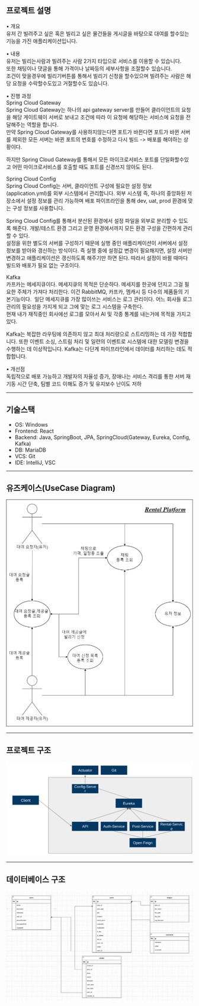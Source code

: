 ## 프로젝트 설명
• 개요  
유저 간 빌려주고 싶은 혹은 빌리고 싶은 물건들을 게시글을 바탕으로 대여를 할수있는 기능을 가진 애플리케이션입니다.
  
• 내용  
유저는 빌리는사람과 빌려주는 사람 2가지 타입으로 서비스를 이용할 수 있습니다.  
또한 채팅이나 댓글을 통해 가격이나 날짜등의 세부사항을 조절할수 있습니다.  
조건이 맞을경우에 빌리기버튼를 통해서 빌리기 신청을 할수있으며 빌려주는 사람은 해당 요청을 수락할수도있고 거절할수도 있습니다.  
  
• 진행 과정  
Spring Cloud Gateway  
Spring Cloud Gateway는 하나의 api gateway server를 만들어 클라이언트의 요청을 해당 게이트웨이 서버로 보내고 조건에 따라 이 요청에 해당하는 서비스에 요청을 전달해주는 역할을 합니다.  
만약 Spring Cloud Gateway를 사용하지않는다면 포트가 바뀐다면 포트가 바뀐 서버를 제외한 모든 서버는 바뀐 포트의 번호를 수정하고 다시 빌드 -> 배포를 해야하는 상황이다.  
  
하지만 Spring Cloud Gateway를 통해서 모든 마이크로서비스 포트를 단일화할수있고 어떤 마이크로서비스를 호출할 때도 포트를 신경쓰지 않아도 된다.  
  
  
Spring Cloud Config  
Spring Cloud Config는 서버, 클라이언트 구성에 필요한 설정 정보 (application.yml)를 외부 시스템에서 관리합니다. 외부 시스템 즉, 하나의 중앙화된 저장소에서 설정 정보를 관리 가능하며 배포 파이프라인을 통해 dev, uat, prod 환경에 맞는 구성 정보를 사용합니다.  
  
Spring Cloud Config를 통해서 분산된 환경에서 설정 파일을 외부로 분리할 수 있도록 해준다. 
개발/테스트 환경 그리고 운영 환경에서까지 모든 환경 구성을 간편하게 관리할 수 있다.   
설정을 위한 별도의 서버를 구성하기 때문에 실행 중인 애플리케이션이 서버에서 설정 정보를 받아와 갱신하는 방식이다. 즉 실행 중에 설정값 변경이 필요해지면, 설정 서버만 변경하고 애플리케이션은 갱신하도록 해주기만 하면 된다. 따라서 설정이 바뀔 때마다 빌드와 배포가 필요 없는 구조이다.  
  
  
Kafka  
카프카는 메세지큐이다. 메세지큐의 목적은 단순하다. 메세지를 한곳에 던지고 그걸 필요한 주체가 가져다 처리한다. 이건 RabbitMQ, 카프카, 멤캐시 등 다수의 제품들의 기본기능이다.  일단 메세지큐를 가장 많이쓰는 서비스는 로그 관리이다. 어느 회사들 로그관리의 필요성을 가지게 되고 그에 맞는 로그 시스템을 구축한다.   
현재 내가 재직중인 회사에선 로그를 모아서 AI 및 각종 통계를 내는거에 목적을 가지고있다.   
  
Kafka는 복잡한 라우팅에 의존하지 않고 최대 처리량으로 스트리밍하는 데 가장 적합합니다. 또한 이벤트 소싱, 스트림 처리 및 일련의 이벤트로 시스템에 대한 모델링 변경을 수행하는 데 이상적입니다. Kafka는 다단계 파이프라인에서 데이터를 처리하는 데도 적합합니다.  
  
• 개선점  
독립적으로 배포 가능하고 개발자의 자율성 증가, 장애나는 서비스 격리를 통한 서버 재기동 시간 단축, 팀별 코드 이해도 증가 및 유지보수 난이도 저하  
  
  
---
## 기술스택
- OS: Windows
- Frontend: React
- Backend: Java, SpringBoot, JPA, SpringCloud(Gateway, Eureka, Config, Kafka)
- DB: MariaDB
- VCS: Git
- IDE: IntelliJ, VSC


---
## 유즈케이스(UseCase Diagram)
![UseCase Diagram](picture/UseCaseDiagram.png)


---
## 프로젝트 구조
![Project Architecture](picture/ProjectArchitecture.png)


---
## 데이터베이스 구조
![Database Architecture](picture/DatabaseArchitecture.png)
